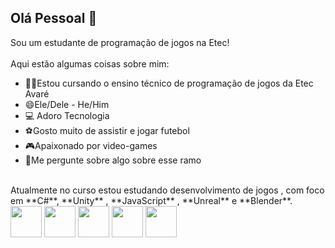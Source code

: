 ## Olá Pessoal 👋

<!--
**duuhduuhzin/duuhduuhzin** is a ✨ _special_ ✨ repository because its `README.md` (this file) appears on your GitHub profile.

Here are some ideas to get you started:

- 🔭 I’m currently working on ...
- 🌱 I’m currently learning ...
- 👯 I’m looking to collaborate on ...
- 🤔 I’m looking for help with ...
- 💬 Ask me about ...
- 📫 How to reach me: ...
- 😄 Pronouns: ...
- ⚡ Fun fact: ...
-->

Sou um estudante de programação de jogos na Etec!
<br>
<br>
Aqui estão algumas coisas sobre mim:
<br>
- 👨‍💻Estou cursando o ensino técnico de programação de jogos da Etec Avaré
- 😄Ele/Dele - He/Him
- 💻 Adoro Tecnologia
- ⚽Gosto muito de assistir e jogar futebol
- 🎮Apaixonado por video-games
- 💬Me pergunte sobre algo sobre esse ramo
<br>
Atualmente no curso estou estudando desenvolvimento de jogos , com foco em **C#**, **Unity** , **JavaScript** , **Unreal** e **Blender**.

<div style='display:inline'>

<img width='50' height='50' src="https://cdn.jsdelivr.net/gh/devicons/devicon@latest/icons/csharp/csharp-original.svg" />

<img width='50' height='50' src="https://cdn.jsdelivr.net/gh/devicons/devicon@latest/icons/unity/unity-original.svg" />

<img width='50' height='50' src="https://cdn.jsdelivr.net/gh/devicons/devicon@latest/icons/javascript/javascript-original.svg" />

<img width='50' height='50' src="https://cdn.jsdelivr.net/gh/devicons/devicon@latest/icons/unrealengine/unrealengine-original.svg" />

<img width='50' height='50' src="https://cdn.jsdelivr.net/gh/devicons/devicon@latest/icons/blender/blender-original.svg" />

